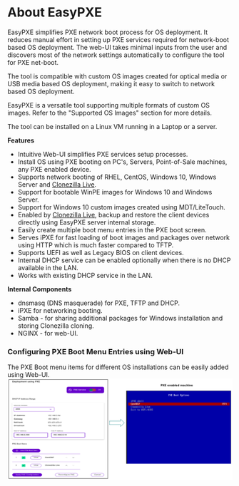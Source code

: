 
# About EasyPXE
EasyPXE simplifies PXE network boot process for OS deployment.
It reduces manual effort in setting up PXE services required for network-boot based OS deployment. The web-UI takes minimal inputs from the user and discovers most of the network settings automatically to configure the tool for PXE net-boot.

The tool is compatible with custom OS images created for optical media or USB media based OS deployment, making it easy to switch to network based OS deployment.

EasyPXE is a versatile tool supporting multiple formats of custom OS images. Refer to the "Supported OS Images" section for more details.

The tool can be installed on a Linux VM running in a Laptop or a server.

**Features**

- Intuitive Web-UI simplifies PXE services setup processes.
- Install OS using PXE booting on PC's, Servers, Point-of-Sale machines, any PXE enabled device.
- Supports network booting of RHEL, CentOS, Windows 10, Windows Server and [Clonezilla Live](https://clonezilla.org/).
- Support for bootable WinPE images for Windows 10 and Windows Server.
- Support for Windows 10 custom images created using MDT/LiteTouch.
- Enabled by [Clonezilla Live](https://clonezilla.org/), backup and restore the client devices directly using EasyPXE server internal storage.
- Easily create multiple boot menu entries in the PXE boot screen.
- Serves iPXE for fast loading of boot images and packages over network using HTTP which is much faster compared to TFTP.
- Supports UEFI as well as Legacy BIOS on client devices.
- Internal DHCP service can be enabled optionally when there is no DHCP available in the LAN.
- Works with existing DHCP service in the LAN.

**Internal Components**
- dnsmasq (DNS masquerade) for PXE, TFTP and DHCP.
- iPXE for networking booting.
- Samba - for sharing additional packages for Windows installation and storing Clonezilla cloning.
- NGINX - for web-UI.

### Configuring PXE Boot Menu Entries using Web-UI
The PXE Boot menu items for different OS installations can be easily added using Web-UI.
![PXE Boot using EasyPXE](easypxe.png)



